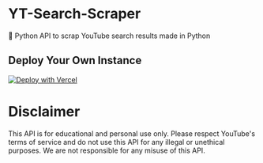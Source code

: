 # YT-Search-Scraper
🚀 Python API to scrap YouTube search results made in Python

## Deploy Your Own Instance

[![Deploy with Vercel](https://vercel.com/button)](https://vercel.com/new/clone?repository-url=https%3A%2F%2Fgithub.com%2FAkshatDeveloper06%2FYT-Search-Scraper%2Ftree%2Fmain)

# Disclaimer
This API is for educational and personal use only. Please respect YouTube's terms of service and do not use this API for any illegal or unethical purposes. We are not responsible for any misuse of this API.
